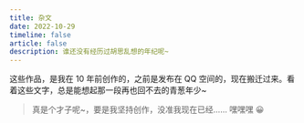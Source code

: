 ```yaml
---
title: 杂文
date: 2022-10-29
timeline: false
article: false
description: 谁还没有经历过胡思乱想的年纪呢~
---
```


这些作品，是我在 10 年前创作的，之前是发布在 QQ 空间的，现在搬迁过来。看着这些文字，总是能想起那一段再也回不去的青葱年少~

> 真是个才子呢~，要是我坚持创作，没准我现在已经…… 嘿嘿嘿 😀
